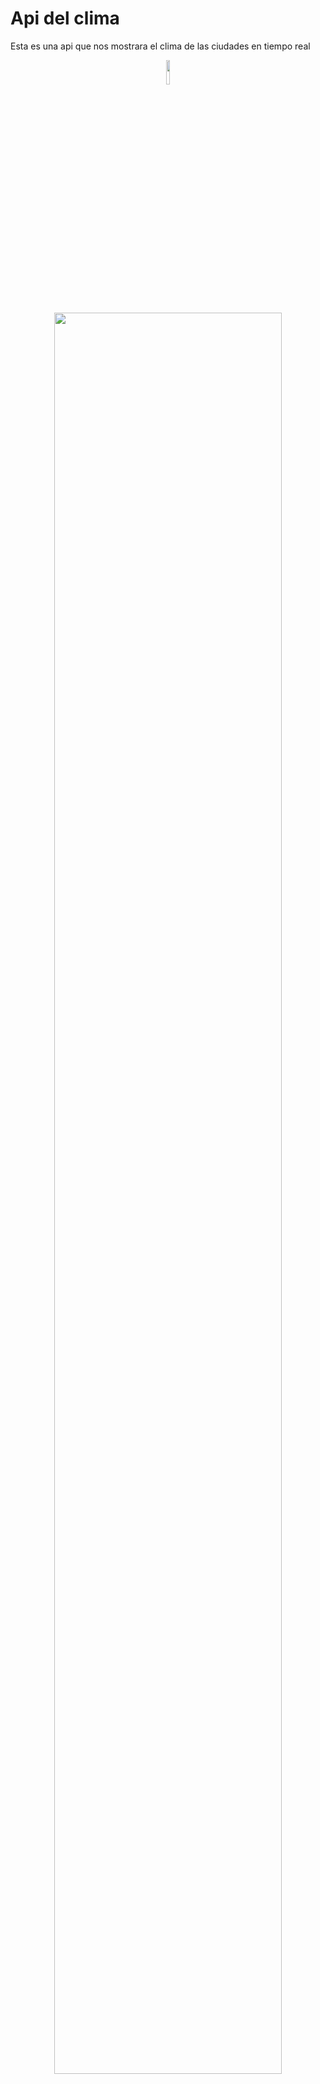 # Api del clima
Esta es una api que nos mostrara el clima de las ciudades en tiempo real

<p align="center" ><img 
 src="https://cdn-icons-png.flaticon.com/512/2698/2698240.png" width="10%" height="10%"/></p>
 <p align="center"><img 
 src="(https://user-images.githubusercontent.com/54613714/185786049-e65d800e-c3dc-4794-a866-948c21c993e2.PNG)" width="85%"/></p>

